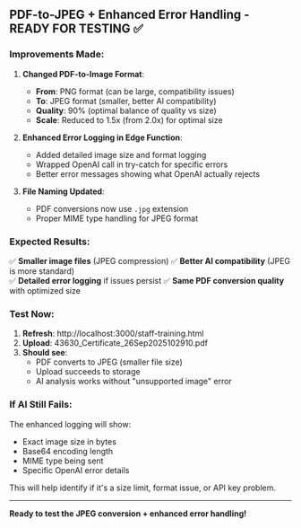 ## PDF-to-JPEG + Enhanced Error Handling - READY FOR TESTING ✅

### Improvements Made:

1. **Changed PDF-to-Image Format**:
   - **From**: PNG format (can be large, compatibility issues)
   - **To**: JPEG format (smaller, better AI compatibility)
   - **Quality**: 90% (optimal balance of quality vs size)
   - **Scale**: Reduced to 1.5x (from 2.0x) for optimal size

2. **Enhanced Error Logging in Edge Function**:
   - Added detailed image size and format logging  
   - Wrapped OpenAI call in try-catch for specific errors
   - Better error messages showing what OpenAI actually rejects

3. **File Naming Updated**:
   - PDF conversions now use `.jpg` extension
   - Proper MIME type handling for JPEG format

### Expected Results:
✅ **Smaller image files** (JPEG compression)
✅ **Better AI compatibility** (JPEG is more standard)  
✅ **Detailed error logging** if issues persist
✅ **Same PDF conversion quality** with optimized size

### Test Now:
1. **Refresh**: http://localhost:3000/staff-training.html
2. **Upload**: 43630_Certificate_26Sep2025102910.pdf  
3. **Should see**:
   - PDF converts to JPEG (smaller file size)
   - Upload succeeds to storage
   - AI analysis works without "unsupported image" error

### If AI Still Fails:
The enhanced logging will show:
- Exact image size in bytes
- Base64 encoding length  
- MIME type being sent
- Specific OpenAI error details

This will help identify if it's a size limit, format issue, or API key problem.

---
**Ready to test the JPEG conversion + enhanced error handling!**